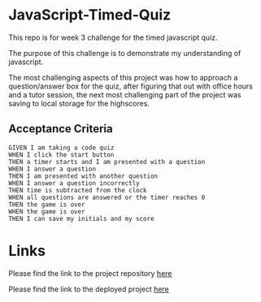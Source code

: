 # JavaScript-Timed-Quiz
This repo is for week 3 challenge for the timed javascript quiz.

The purpose of this challenge is to demonstrate my understanding of javascript.

The most challenging aspects of this project was how to approach a question/answer box for the quiz, after figuring that out with office hours and a tutor session, the next most challenging part of the project was saving to local storage for the highscores. 

## Acceptance Criteria

```
GIVEN I am taking a code quiz
WHEN I click the start button
THEN a timer starts and I am presented with a question
WHEN I answer a question
THEN I am presented with another question
WHEN I answer a question incorrectly
THEN time is subtracted from the clock
WHEN all questions are answered or the timer reaches 0
THEN the game is over
WHEN the game is over
THEN I can save my initials and my score
```

# Links
Please find the link to the project repository [here](https://github.com/Olloyd321/JavaScript-Timed-Quiz)

Please find the link to the deployed project [here]()

